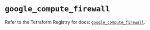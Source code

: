 # `google_compute_firewall`

Refer to the Terraform Registry for docs: [`google_compute_firewall`](https://registry.terraform.io/providers/hashicorp/google-beta/5.39.1/docs/resources/google_compute_firewall).
